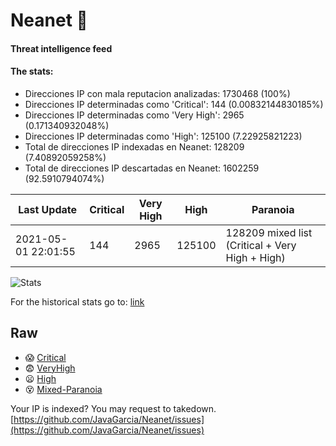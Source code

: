 # Neanet :hocho:
#### Threat intelligence feed
#### The stats:

- Direcciones IP con mala reputacion analizadas: 1730468 (100%)
- Direcciones IP determinadas como 'Critical':  144 (0.00832144830185%)
- Direcciones IP determinadas como 'Very High':  2965 (0.171340932048%)
- Direcciones IP determinadas como 'High':  125100 (7.22925821223)
- Total de direcciones IP indexadas en Neanet:  128209 (7.40892059258%)
- Total de direcciones IP descartadas en Neanet:  1602259 (92.5910794074%)

| Last Update | Critical | Very High | High | Paranoia |
| --- | --- | --- | --- | --- |
| 2021-05-01 22:01:55 | 144 | 2965 | 125100 | 128209 mixed list (Critical + Very High + High)|

![Stats](https://docs.google.com/spreadsheets/d/e/2PACX-1vSnaNMIXVabIpDJjufMlzH7poXnshF3mgd8Is1g9ytUEzVsP5my4Trn8f-xkoLLQ38xpL3HtmUexLo6/pubchart?oid=501124687&format=image)

For the historical stats go to: [link](/stats.csv)
## Raw
- :scream: [Critical](https://raw.githubusercontent.com/JavaGarcia/Neanet/master/blacklists/neanet_critical.txt)
- :fearful: [VeryHigh](https://raw.githubusercontent.com/JavaGarcia/Neanet/master/blacklists/neanet_veryHigh.txtt)
- :frowning: [High](https://raw.githubusercontent.com/JavaGarcia/Neanet/master/blacklists/neanet_high.txt)
- :dizzy_face: [Mixed-Paranoia](https://raw.githubusercontent.com/JavaGarcia/Neanet/master/blacklists/neanet_all.txt)


Your IP is indexed? You may request to takedown. [https://github.com/JavaGarcia/Neanet/issues](https://github.com/JavaGarcia/Neanet/issues)













































































































































































































































































































































































































































































































































































































































































































































































































































































































































































































































































































































































































































































































































































































































































































































































































































































































































































































































































































































































































































































































































































































































































































































































































































































































































































































































































































































































































































































































































































































































































































































































































































































































































































































































































































































































































































































































































































































































































































































































































































































































































































































































































































































































































































































































































































































































































































































































































































































































































































































































































































































































































































































































































































































































































































































































































































































































































































































































































































































































































































































































































































































































